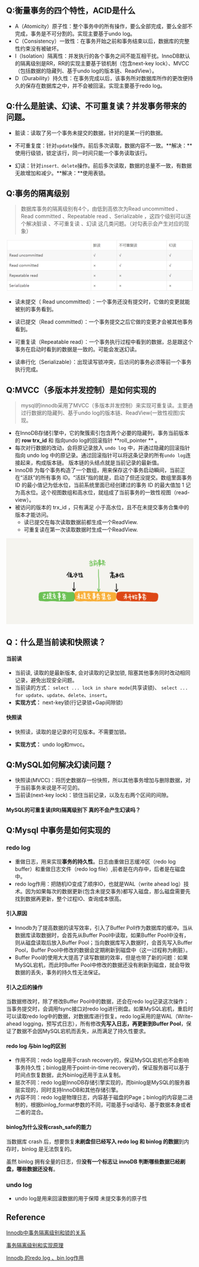 ## Q:衡量事务的四个特性，ACID是什么

- A（Atomicity）原子性：整个事务中的所有操作，要么全部完成，要么全部不完成，事务是不可分割的。实现主要基于undo log。
- C（Consistency）一致性：在事务开始之前和事务结束以后，数据库的完整性约束没有被破坏。
- I（Isolation）隔离性：并发执行的各个事务之间不能互相干扰。InnoDB默认的隔离级别是RR，RR的实现主要基于锁机制（包含next-key lock）、MVCC（包括数据的隐藏列、基于undo log的版本链、ReadView）。
- D（Durability）持久性：在事务完成以后，该事务所对数据库所作的更改便持久的保存在数据库之中，并不会被回滚。实现主要基于redo log。



## Q:什么是脏读、幻读、不可重复读？并发事务带来的问题。

- 脏读：读取了另一个事务未提交的数据，针对的是某一行的数据。

- 不可重复度：针对`update`操作。前后多次读取，数据内容不一致。**解决：**使用行级锁，锁定该行，同一时间只能一个事务读取该行。

- 幻读：针对`insert、delete`操作。前后多次读取，数据的总量不一致，有数据无故增加和减少。**解决：**使用表锁。

  

## Q:事务的隔离级别

> 数据库事务的隔离级别有4个，由低到高依次为Read uncommitted 、Read committed 、Repeatable read 、Serializable ，这四个级别可以逐个解决脏读 、不可重复读 、幻读 这几类问题。（对勾表示会产生对应的现象）

![](./picture/j0gc9gmx2e.png)

- 读未提交（ Read uncommitted）：一个事务还没有提交时，它做的变更就能被别的事务看到。

- 读已提交（Read committed）：一个事务提交之后它做的变更才会被其他事务看到。

- 可重复读（Repeatable read）：一个事务执行过程中看到的数据，总是跟这个事务在启动时看到的数据是一致的。可能会发送幻读。

- 读串行化（Serializable）：出现读写锁冲突，后访问的事务必须等前一个事务执行完成。



## Q:MVCC（多版本并发控制）是如何实现的

> mysql的innodb采用了MVCC（多版本并发控制）来实现可重复读。主要通过行数据的隐藏列、基于undo log的版本链、ReadView(一致性视图)实现。

- 在InnoDB存储引擎中，它的聚簇索引包含两个必要的隐藏列，事务当前版本的 **row trx_id** 和 指向undo log的回滚指针 **roll_pointer ** 。
- 每次对行数据的改动，会将原记录放入 `undo log` 中，并通过隐藏的回滚指针指向 undo log 中的原记录。通过回滚指针可以将这条记录的所有`undo log`连接起来，构成版本链。 版本链的头结点就是当前记录的最新值。
- InnoDB 为每个事务构造了一个数组，用来保存这个事务启动瞬间，当前正在“活跃”的所有事务 ID。“活跃”指的就是，启动了但还没提交。数组里面事务 ID 的最小值记为低水位，当前系统里面已经创建过的事务 ID 的最大值加 1 记为高水位。这个视图数组和高水位，就组成了当前事务的一致性视图（read-view）。
- 被访问的版本的 trx_id ，只有满足 小于高水位，且不在未提交事务合集中的版本才能访问。
  - 读已提交在每次读取数据前都生成一个ReadView.
  - 可重复读在第一次读取数据时生成一个ReadView.

![](./picture/WX20210510-230144@2x.png)



## Q：什么是当前读和快照读？

#### 当前读

- 当前读, 读取的是最新版本, 会对读取的记录加锁, 阻塞其他事务同时改动相同记录，避免出现安全问题。
- 当前读的方式： `select ... lock in share mode`(共享读锁)、 `select ... for update`、`update`、`delete`、`insert`。
- **实现方式：** next-key锁(行记录锁+Gap间隙锁)

#### 快照读

- 快照读，读取的是记录的可见版本。不需要加锁。

- **实现方式：** undo log和mvcc。



## Q:MySQL如何解决幻读问题？

- 快照读(MVCC)：将历史数据存一份快照，所以其他事务增加与删除数据，对于当前事务来说是不可见的。
- 当前读(next-key lock)：锁住当前记录，以及左右两个区间的间隙。

#### MySQL的可重复读(RR)隔离级别下 真的不会产生幻读吗？





## Q:Mysql 中事务是如何实现的

### redo log

- 重做日志，用来实现**事务的持久性**。日志由重做日志缓冲区（redo log buffer）和重做日志文件（redo log file）,前者是在内存中，后者是在磁盘中。
- redo log作用：把随机IO变成了顺序IO，也就是WAL（write ahead log）技术。因为如果每次的数据更新(包含未提交事务)都写入磁盘，那么磁盘需要先找到数据再更新，整个过程IO、查询成本很高。

#### 引入原因

- Innodb为了提高数据的读写效率，引入了Buffer Poll作为数据库的缓冲。当从数据库读取数据时，会首先从Buffer Pool中读取，如果Buffer Pool中没有，则从磁盘读取后放入Buffer Pool；当向数据库写入数据时，会首先写入Buffer Pool，Buffer Pool中修改的数据会定期刷新到磁盘中（这一过程称为刷脏）。
- Buffer Pool的使用大大提高了读写数据的效率，但是也带了新的问题：如果MySQL宕机，而此时Buffer Pool中修改的数据还没有刷新到磁盘，就会导致数据的丢失，事务的持久性无法保证。

#### 引入之后的操作

当数据修改时，除了修改Buffer Pool中的数据，还会在redo log记录这次操作；当事务提交时，会调用fsync接口对redo log进行刷盘。如果MySQL宕机，重启时可以读取redo log中的数据，对数据库进行恢复。redo log采用的是WAL（Write-ahead logging，预写式日志），所有修改**先写入日志，再更新到Buffer Pool**，保证了数据不会因MySQL宕机而丢失，从而满足了持久性要求。

#### redo log 与bin log的区别

- 作用不同：redo log是用于crash recovery的，保证MySQL宕机也不会影响事务持久性；binlog是用于point-in-time recovery的，保证服务器可以基于时间点恢复数据，此外binlog还用于主从复制。
- 层次不同：redo log是InnoDB存储引擎实现的，而binlog是MySQL的服务器层实现的，同时支持InnoDB和其他存储引擎。
- 内容不同：redo log是物理日志，内容基于磁盘的Page；binlog的内容是二进制的，根据binlog_format参数的不同，可能基于sql语句、基于数据本身或者二者的混合。

#### binlog为什么没有crash_safe的能力

当数据库 crash 后，想要恢复**未刷盘但已经写入 redo log 和 binlog 的数据**到内存时，binlog 是无法恢复的。

虽然 binlog 拥有全量的日志，但**没有一个标志让 innoDB 判断哪些数据已经刷盘，哪些数据还没有**。

### undo log

- undo log是用来回滚数据的用于保障 未提交事务的原子性

## Reference

[Innodb中事务隔离级别和锁的关系](https://app.yinxiang.com/shard/s43/nl/13675070/a39e2dcc-4280-4017-9ef4-1457ff182c21)

[事务隔离级别和实现原理](https://app.yinxiang.com/shard/s43/nl/13675070/95fa2250-bf74-4d1c-b1bd-465ebfafe1e8)



[Innodb 的redo log 、bin log作用](https://app.yinxiang.com/shard/s43/nl/13675070/b3ce3b2b-1f83-4dd0-9d74-1500cb1c7ac6)

